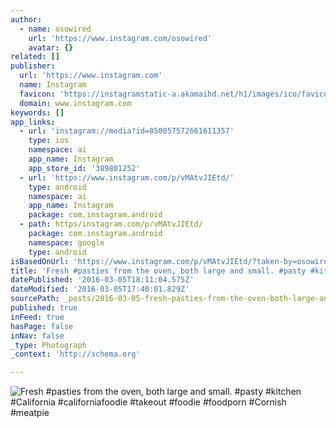 ```yaml
---
author:
  - name: osowired
    url: 'https://www.instagram.com/osowired'
    avatar: {}
related: []
publisher:
  url: 'https://www.instagram.com'
  name: Instagram
  favicon: 'https://instagramstatic-a.akamaihd.net/h1/images/ico/favicon.ico/7cdab0872b15.ico'
  domain: www.instagram.com
keywords: []
app_links:
  - url: 'instagram://media?id=850057572661611357'
    type: ios
    namespace: ai
    app_name: Instagram
    app_store_id: '389801252'
  - url: 'https://www.instagram.com/p/vMAtvJIEtd/'
    type: android
    namespace: ai
    app_name: Instagram
    package: com.instagram.android
  - path: https/instagram.com/p/vMAtvJIEtd/
    package: com.instagram.android
    namespace: google
    type: android
isBasedOnUrl: 'https://www.instagram.com/p/vMAtvJIEtd/?taken-by=osowired'
title: 'Fresh #pasties from the oven, both large and small. #pasty #kitchen #California #californiafoodie #takeout #foodie #foodporn #Cornish #meatpie'
datePublished: '2016-03-05T18:11:04.575Z'
dateModified: '2016-03-05T17:40:01.829Z'
sourcePath: _posts/2016-03-05-fresh-pasties-from-the-oven-both-large-and-small-pasty.md
published: true
inFeed: true
hasPage: false
inNav: false
_type: Photograph
_context: 'http://schema.org'

---
```

![Fresh &num;pasties from the oven&comma; both large and small&period; &num;pasty &num;kitchen &num;California &num;californiafoodie &num;takeout &num;foodie &num;foodporn &num;Cornish &num;meatpie](https://scontent.cdninstagram.com/t51.2885-15/e15/10522181_822848091071369_1980641007_n.jpg?ig_cache_key=ODUwMDU3NTcyNjYxNjExMzU3.2)